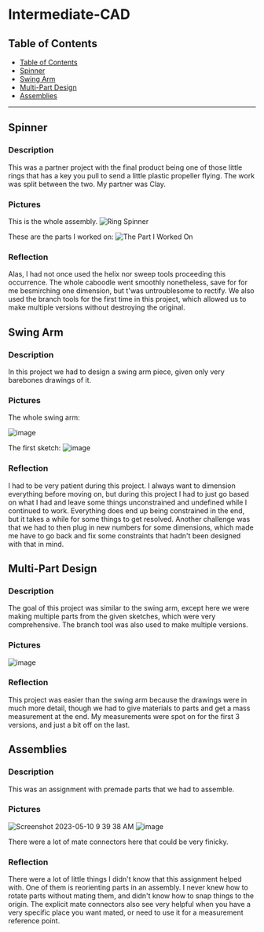 # Intermediate-CAD

## Table of Contents
* [Table of Contents](#table-of-contents)
* [Spinner](#spinner)
* [Swing Arm](#swing-arm)
* [Multi-Part Design](#multi-part-design)
* [Assemblies](#assemblies)
---


## Spinner

### Description
This was a partner project with the final product being one of those little rings that has a key you pull to send a little plastic propeller flying. The work was split between the two. My partner was Clay.

### Pictures

This is the whole assembly.
![Ring Spinner](https://user-images.githubusercontent.com/113116247/197209039-74b4a621-eb9a-45b0-90a5-21fbc54b4e9d.png)

These are the parts I worked on:
![The Part I Worked On](https://user-images.githubusercontent.com/113116247/197211639-bdfe1bdf-bd22-439e-9c6e-295e86cff82f.png)

### Reflection
Alas, I had not once used the helix nor sweep tools proceeding this occurrence. The whole caboodle went smoothly nonetheless, save for for me besmirching one dimension, but t'was untroublesome to rectify. We also used the branch tools for the first time in this project, which allowed us to make multiple versions without destroying the original.


## Swing Arm

### Description
In this project we had to design a swing arm piece, given only very barebones drawings of it. 

### Pictures
The whole swing arm:

![image](https://user-images.githubusercontent.com/113116247/197532055-0a09a21f-c535-4e88-87e2-01cc53780b21.png)

The first sketch:
![image](https://user-images.githubusercontent.com/113116247/197532339-804973e7-c78c-43be-919f-b28c1575b315.png)


### Reflection
I had to be very patient during this project. I always want to dimension everything before moving on, but during this project I had to just go based on what I had and leave some things unconstrained and undefined while I continued to work. Everything does end up being constrained in the end, but it takes a while for some things to get resolved. Another challenge was that we had to then plug in new numbers for some dimensions, which made me have to go back and fix some constraints that hadn't been designed with that in mind.


## Multi-Part Design

### Description
The goal of this project was similar to the swing arm, except here we were making multiple parts from the given sketches, which were very comprehensive. The branch tool was also used to make multiple versions.

### Pictures

![image](https://user-images.githubusercontent.com/113116247/197535231-6c2805e9-2bb2-428a-b615-8a8835a4eefb.png)

### Reflection
This project was easier than the swing arm because the drawings were in much more detail, though we had to give materials to parts and get a mass measurement at the end. My measurements were spot on for the first 3 versions, and just a bit off on the last. 


## Assemblies

### Description
This was an assignment with premade parts that we had to assemble.

### Pictures
![Screenshot 2023-05-10 9 39 38 AM](https://github.com/Avanhoo/Intermediate-CAD/assets/113116247/36b87e03-2998-46ff-857e-2414c2594f30)
![image](https://github.com/Avanhoo/Intermediate-CAD/assets/113116247/9105a0b1-a2d3-4939-96bb-033c10149beb)

There were a lot of mate connectors here that could be very finicky.

### Reflection
There were a lot of little things I didn't know that this assignment helped with. One of them is reorienting parts in an assembly. I never knew how to rotate parts without mating them, and didn't know how to snap things to the origin. The explicit mate connectors also see very helpful when you have a very specific place you want mated, or need to use it for a measurement reference point.
